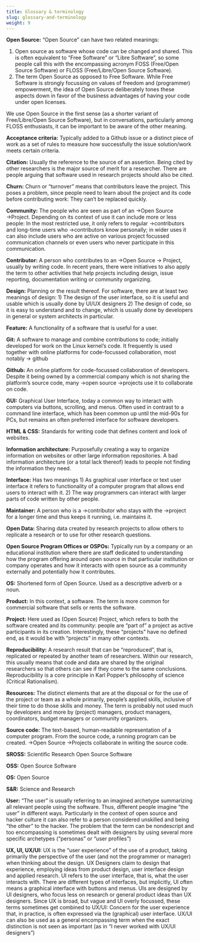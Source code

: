 ```yaml
---
title: Glossary & terminology
slug: glossary-and-terminology
weight: 9
---
```

**Open Source:** “Open Source” can have two related meanings: 

1. Open source as software whose code can be changed and shared. This is often equivalent to “Free Software” or “Libre Software”, so some people call this with the encompassing acronym FOSS (Free/Open Source Software) or FLOSS (Free/Libre/Open Source Software). 
2. The term Open Source as opposed to Free Software. While Free Software is strongly focussing on values of freedom and (programmer) empowerment, the idea of Open Source deliberately tones these aspects down in favor of the business advantages of having your code under open licenses. 

We use Open Source in the first sense (as a shorter variant of Free/Libre/Open Source Software), but in conversations, particularly among FLOSS enthusiasts, it can be important to be aware of the other meaning.


**Acceptance criteria:** Typically added to a Github issue or a distinct piece of work as a set of rules to measure how successfully the issue solution/work meets certain criteria.

**Citation:** Usually the reference to the source of an assertion. Being cited by other researchers is the major source of merit for a researcher. There are people arguing that software used in research projects should also be cited. 

**Churn:** Churn or “turnover” means that contributors leave the project. This poses a problem, since people need to learn about the project and its code before contributing work: They can’t be replaced quickly.

**Community:** The people who are seen as part of an →Open Source →Project. Depending on its context of use it can include more or less people: In the most restricted use, it only refers to regular →contributors and long-time users who →contributors know personally; in wider uses it can also include users who are active on various project focussed communication channels or even users who never participate in this communication. 

**Contributor:** A person who contributes to an →Open Source → Project, usually by writing code. In recent years, there were initiatives to also apply the term to other activities that help projects including design, issue reporting, documentation writing or community organizing. 

**Design:** Planning or the result thereof. For software, there are at least two meanings of design: 1) The design of the user interface, so it is useful and usable which is usually done by UI/UX designers 2) The design of code, so it is easy to understand and to change, which is usually done by developers in general or system architects in particular. 

**Feature:** A functionality of a software that is useful for a user. 

**Git:** A software to manage and combine contributions to code; initially developed for work on the Linux kernel’s code. It frequently is used together with online platforms for code-focussed collaboration, most notably → github

**Github:** An online platform for code-focussed collaboration of developers. Despite it being owned by a commercial company which is not sharing the platform’s source code, many →open source →projects use it to collaborate on code. 

**GUI:** Graphical User Interface, today a common way to interact with computers via buttons, scrolling, and menus. Often used in contrast to a command line interface, which has been common up until the mid-90s for PCs, but remains an often preferred interface for software developers.

**HTML & CSS:** Standards for writing code that defines content and look of websites. 

**Information architecture:** Purposefully creating a way to organize information on websites or other large information repositories. A bad information architecture (or a total lack thereof) leads to people not finding the information they need. 

**Interface:** Has two meanings 1) As graphical user interface or text user interface it refers to functionality of a computer program that allows end users to interact with it. 2) The way programmers can interact with larger parts of code written by other people. 

**Maintainer:** A person who is a →contributor who stays with the →project for a longer time and thus keeps it running, i.e. maintains it. 

**Open Data:** Sharing data created by research projects to allow others to replicate a research or to use for other research questions.

**Open Source Program Offices or OSPOs:** Typically run by a company or an educational institution where there are staff dedicated to understanding how the program offering around open source in that particular institution or company operates and how it interacts with open source as a community externally and potentially how it contributes.

**OS:** Shortened form of Open Source. Used as a descriptive adverb or a noun.

**Product:** In this context, a software. The term is more common for commercial software that sells or rents the software. 

**Project:** Here used as (Open Source) Project, which refers to both the software created and its community: people are “part of” a project as active participants in its creation. Interestingly, these “projects” have no defined end, as it would be with “projects” in many other contexts.

**Reproducibility:** A research result that can be “reproduced”, that is, replicated or repeated by another team of researchers. Within our research, this usually means that code and data are shared by the original researchers so that others can see if they come to the same conclusions. Reproducibility is a core principle in Karl Popper’s philosophy of science (Critical Rationalism). 

**Resources:** The distinct elements that are at the disposal or for the use of the project or team as a whole primarily, people’s applied skills, inclusive of their time to do those skills and money. The term is probably not used much by developers and more by (project) managers, product managers, coordinators, budget managers or community organizers. 

**Source code:** The text-based, human-readable representation of a computer program. From the source code, a running program can be created. →Open Source →Projects collaborate in writing the source code. 

**SROSS:** Scientific Research Open Source Software

**OSS:** Open Source Software

**OS:** Open Source

**S&R:** Science and Research

**User:** “The user” is usually referring to an imagined archetype summarizing all relevant people using the software. Thus, different people imagine “the user” in different ways. Particularly in the context of open source and hacker culture it can also refer to a person considered unskilled and being “the other” to the hacker. The problem that the term can be nondescript and too encompassing is sometimes dealt with designers by using several more specific archetypes (“personas” or “user profiles”)

**UX, UI, UX/UI:** UX is the “user experience” of the use of a product, taking primarily the perspective of the user (and not the programmer or manager) when thinking about the design. UX Designers claim to design that experience, employing ideas from product design, user interface design and applied research. UI refers to the user interface, that is, what the user interacts with. There are different types of interfaces, but implicitly, UI often means a graphical interface with buttons and menus. UIs are designed by UI designers, who focus less on research or general product ideas than UX designers. Since UX is broad, but vague and UI overly focussed, these terms sometimes get combined to UX/UI: Concern for the user experience that, in practice, is often expressed via the (graphical) user interface. UX/UI can also be used as a general encompassing term when the exact distinction is not seen as important (as in “I never worked with UX/UI designers”)
